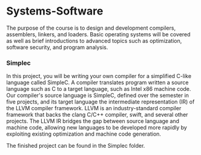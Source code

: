 # Systems-Software
The purpose of the course is to design and development compilers, assemblers, linkers, and loaders. Basic operating systems will be covered as well as brief introductions to advanced topics such as optimization, software security, and program analysis.

### Simplec
In this project, you will be writing your own compiler for a simplified C-like language called SimpleC. A compiler translates program written a source language such as C to a target language, such as Intel x86 machine code. Our compiler's source language is SimpleC, defined over the semester in five projects, and its target language the intermediate representation (IR) of the LLVM compiler framework. LLVM is an industry-standard compiler framework that backs the clang C/C++ compiler, swift, and several other projects. The LLVM IR bridges the gap between source language and machine code, allowing new languages to be developed more rapidly by exploiting existing optimization and machine code generation.

The finished project can be found in the Simplec folder.


